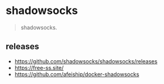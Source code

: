 # shadowsocks
> shadowsocks.

## releases
- https://github.com/shadowsocks/shadowsocks/releases
- https://free-ss.site/
- https://github.com/afeiship/docker-shadowsocks
